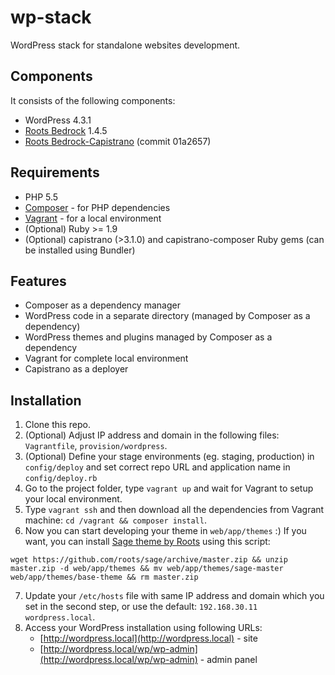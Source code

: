 # wp-stack
WordPress stack for standalone websites development.

## Components

It consists of the following components:

* WordPress 4.3.1
* [Roots Bedrock](https://github.com/roots/bedrock) 1.4.5
* [Roots Bedrock-Capistrano](https://github.com/roots/bedrock-capistrano) (commit 01a2657)

## Requirements

* PHP 5.5
* [Composer](http://getcomposer.org) - for PHP dependencies
* [Vagrant](http://www.vagrantup.com) - for a local environment
* (Optional) Ruby >= 1.9
* (Optional) capistrano (>3.1.0) and capistrano-composer Ruby gems (can be installed using Bundler)

## Features

* Composer as a dependency manager
* WordPress code in a separate directory (managed by Composer as a dependency)
* WordPress themes and plugins managed by Composer as a dependency
* Vagrant for complete local environment
* Capistrano as a deployer


## Installation

1. Clone this repo.
2. (Optional) Adjust IP address and domain in the following files: `Vagrantfile`, `provision/wordpress`.
3. (Optional) Define your stage environments (eg. staging, production) in `config/deploy` and set correct repo URL and application name in `config/deploy.rb`
4. Go to the project folder, type `vagrant up` and wait for Vagrant to setup your local environment.
5. Type `vagrant ssh` and then download all the dependencies from Vagrant machine: `cd /vagrant && composer install`.
6. Now you can start developing your theme in `web/app/themes` :) If you want, you can install [Sage theme by Roots](https://github.com/roots/sage) using this script:
```
wget https://github.com/roots/sage/archive/master.zip && unzip master.zip -d web/app/themes && mv web/app/themes/sage-master web/app/themes/base-theme && rm master.zip
```
7. Update your `/etc/hosts` file with same IP address and domain which you set in the second step, or use the default: `192.168.30.11 wordpress.local`.
8. Access your WordPress installation using following URLs:
    * [http://wordpress.local](http://wordpress.local) - site
    * [http://wordpress.local/wp/wp-admin](http://wordpress.local/wp/wp-admin) - admin panel
